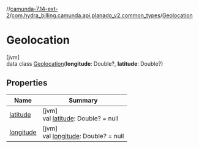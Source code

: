 //[camunda-7.14-ext-2](../../../index.md)/[com.hydra_billing.camunda.api.planado_v2.common_types](../index.md)/[Geolocation](index.md)

# Geolocation

[jvm]\
data class [Geolocation](index.md)(**longitude**: Double?, **latitude**: Double?)

## Properties

| Name | Summary |
|---|---|
| [latitude](latitude.md) | [jvm]<br>val [latitude](latitude.md): Double? = null |
| [longitude](longitude.md) | [jvm]<br>val [longitude](longitude.md): Double? = null |
